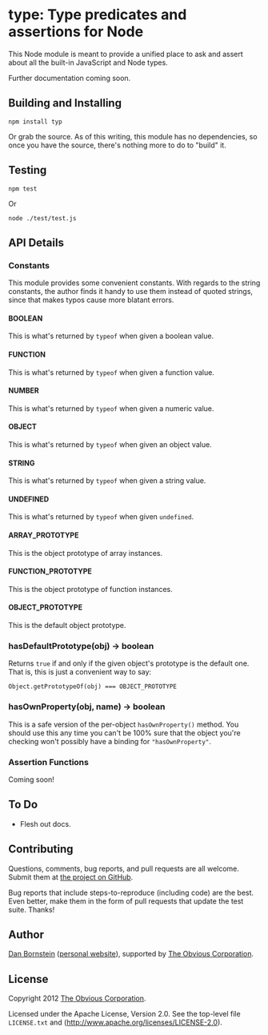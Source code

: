 type: Type predicates and assertions for Node
=============================================

This Node module is meant to provide a unified place to ask and
assert about all the built-in JavaScript and Node types.

Further documentation coming soon.


Building and Installing
-----------------------

```shell
npm install typ
```

Or grab the source. As of this writing, this module has no
dependencies, so once you have the source, there's nothing more to do
to "build" it.


Testing
-------

```shell
npm test
```

Or

```shell
node ./test/test.js
```


API Details
-----------

### Constants

This module provides some convenient constants. With regards to the
string constants, the author finds it handy to use them instead of
quoted strings, since that makes typos cause more blatant errors.

#### BOOLEAN

This is what's returned by `typeof` when given a boolean value.

#### FUNCTION

This is what's returned by `typeof` when given a function value.

#### NUMBER

This is what's returned by `typeof` when given a numeric value.

#### OBJECT

This is what's returned by `typeof` when given an object value.

#### STRING

This is what's returned by `typeof` when given a string value.

#### UNDEFINED

This is what's returned by `typeof` when given `undefined`.

#### ARRAY_PROTOTYPE

This is the object prototype of array instances.

#### FUNCTION_PROTOTYPE

This is the object prototype of function instances.

#### OBJECT_PROTOTYPE

This is the default object prototype.

### hasDefaultPrototype(obj) -> boolean

Returns `true` if and only if the given object's prototype is the
default one. That is, this is just a convenient way to say:

```
Object.getPrototypeOf(obj) === OBJECT_PROTOTYPE
```

### hasOwnProperty(obj, name) -> boolean

This is a safe version of the per-object `hasOwnProperty()` method.
You should use this any time you can't be 100% sure that the object
you're checking won't possibly have a binding for `"hasOwnProperty"`.

### Assertion Functions

Coming soon!


To Do
-----

* Flesh out docs.


Contributing
------------

Questions, comments, bug reports, and pull requests are all welcome.
Submit them at [the project on GitHub](https://github.com/Obvious/leb/).

Bug reports that include steps-to-reproduce (including code) are the
best. Even better, make them in the form of pull requests that update
the test suite. Thanks!


Author
------

[Dan Bornstein](https://github.com/danfuzz)
([personal website](http://www.milk.com/)), supported by
[The Obvious Corporation](http://obvious.com/).


License
-------

Copyright 2012 [The Obvious Corporation](http://obvious.com/).

Licensed under the Apache License, Version 2.0. 
See the top-level file `LICENSE.txt` and
(http://www.apache.org/licenses/LICENSE-2.0).
